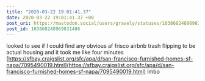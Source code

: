 ```yaml
---
title: "2020-03-22 19:01:41.37"
date: 2020-03-22 19:01:41.37 +00
post_uri: https://mastodon.social/users/gravely/statuses/103868248969831486
post_id: 103868248969831486
---
```

looked to see if I could find any obvious af frisco airbnb trash flipping to be actual housing and it took me like four minutes [https://sfbay.craigslist.org/sfc/apa/d/san-francisco-furnished-homes-sf-napa/7095490019.html](https://sfbay.craigslist.org/sfc/apa/d/san-francisco-furnished-homes-sf-napa/7095490019.html) lmbo


